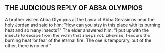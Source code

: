 ## THE JUDICIOUS REPLY OF ABBA OLYMPIOS

A brother visited Abba Olympios at the Lavra of Abba Gerasimos near the holy Jordan and said to him: "How can you stay in this place with its burning heat and so many insects?" The elder answered him: "I put up with the insects to escape from the worm that sleeps not. Likewise, I endure the burning heat for fear of the eternal fire. The one is temporary, but of the other, there is no end."
